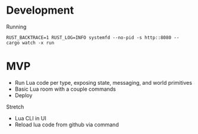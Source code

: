 # Development

Running

```
RUST_BACKTRACE=1 RUST_LOG=INFO systemfd --no-pid -s http::8080 -- cargo watch -x run
```

# MVP

* Run Lua code per type, exposing state, messaging, and world primitives
* Basic Lua room with a couple commands
* Deploy

Stretch 
* Lua CLI in UI
* Reload lua code from github via command